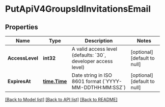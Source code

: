 # PutApiV4GroupsIdInvitationsEmail

## Properties
Name | Type | Description | Notes
------------ | ------------- | ------------- | -------------
**AccessLevel** | **int32** | A valid access level (defaults: &#x60;30&#x60;, developer access level) | [optional] [default to null]
**ExpiresAt** | [**time.Time**](time.Time.md) | Date string in ISO 8601 format (&#x60;YYYY-MM-DDTHH:MM:SSZ&#x60;) | [optional] [default to null]

[[Back to Model list]](../README.md#documentation-for-models) [[Back to API list]](../README.md#documentation-for-api-endpoints) [[Back to README]](../README.md)


